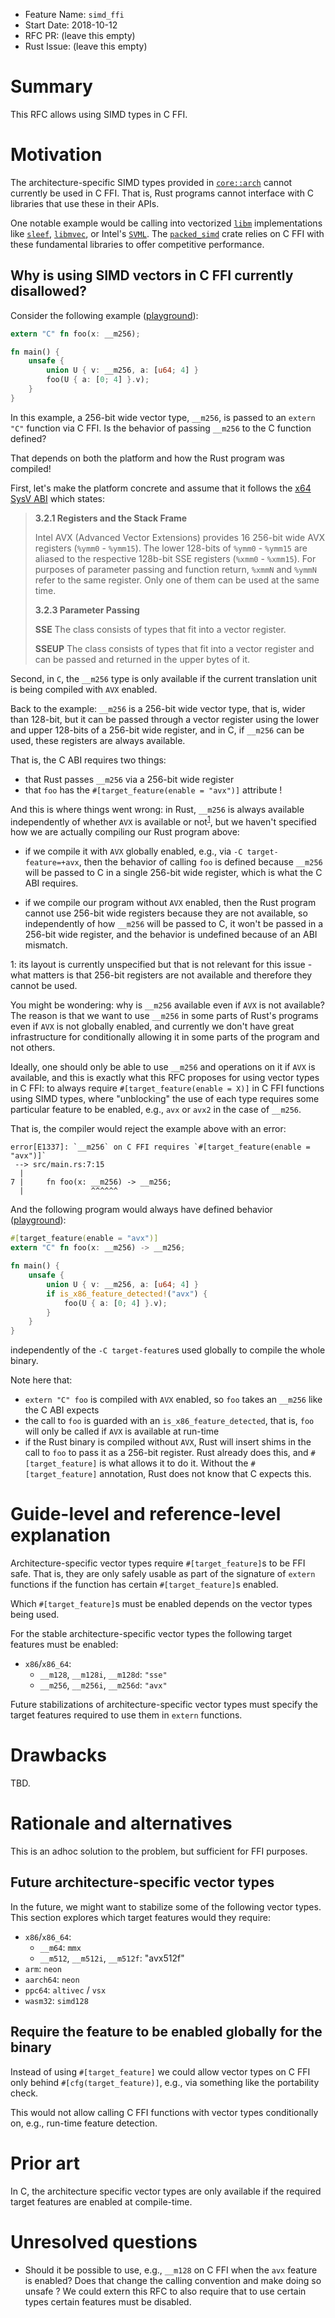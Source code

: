- Feature Name: `simd_ffi`
- Start Date: 2018-10-12
- RFC PR: (leave this empty)
- Rust Issue: (leave this empty)

# Summary
[summary]: #summary

This RFC allows using SIMD types in C FFI.

# Motivation
[motivation]: #motivation

The architecture-specific SIMD types provided in [`core::arch`] cannot currently
be used in C FFI. That is, Rust programs cannot interface with C libraries that
use these in their APIs.

One notable example would be calling into vectorized [`libm`] implementations
like [`sleef`], [`libmvec`], or Intel's [`SVML`]. The [`packed_simd`] crate
relies on C FFI with these fundamental libraries to offer competitive
performance.

[`core::arch`]: https://doc.rust-lang.org/stable/core/arch/index.html
[`libm`]: https://sourceware.org/glibc/wiki/libm
[`sleef`]: https://sleef.org/
[`libmvec`]: https://sourceware.org/glibc/wiki/libm
[`SVML`]: https://software.intel.com/en-us/node/524289
[`packed_simd`]: https://github.com/rust-lang-nursery/packed_simd

## Why is using SIMD vectors in C FFI currently disallowed?

Consider the following example
([playground](https://play.rust-lang.org/?gist=b8cfb63bb4e7fb00bb293f6e27061c52&version=nightly&mode=debug&edition=2015)):

```rust
extern "C" fn foo(x: __m256);

fn main() {
    unsafe { 
        union U { v: __m256, a: [u64; 4] }
        foo(U { a: [0; 4] }.v);
    }
}
```

In this example, a 256-bit wide vector type, `__m256`, is passed to an `extern
"C"` function via C FFI. Is the behavior of passing `__m256` to the C function
defined?

That depends on both the platform and how the Rust program was compiled!

First, let's make the platform concrete and assume that it follows the [x64 SysV
ABI][sysv_abi] which states:

> **3.2.1 Registers and the Stack Frame**
>
> Intel AVX (Advanced Vector Extensions) provides 16 256-bit wide AVX registers
> (`%ymm0` - `%ymm15`). The lower 128-bits of `%ymm0` - `%ymm15` are aliased to
> the respective 128b-bit SSE registers (`%xmm0` - `%xmm15`). For purposes of
> parameter passing and function return, `%xmmN` and `%ymmN` refer to the same
> register. Only one of them can be used at the same time.
> 
> **3.2.3 Parameter Passing**
>
> **SSE** The class consists of types that fit into a vector register.
>
> **SSEUP** The class consists of types that fit into a vector register and can
> be passed and returned in the upper bytes of it.

[sysv_abi]: https://www.uclibc.org/docs/psABI-x86_64.pdf

Second, in `C`, the `__m256` type is only available if the current translation
unit is being compiled with `AVX` enabled.

Back to the example: `__m256` is a 256-bit wide vector type, that is, wider than
128-bit, but it can be passed through a vector register using the lower and
upper 128-bits of a 256-bit wide register, and in C, if `__m256` can be used,
these registers are always available.

That is, the C ABI requires two things: 

* that Rust passes `__m256` via a 256-bit wide register
* that `foo` has the `#[target_feature(enable = "avx")]` attribute !

And this is where things went wrong: in Rust, `__m256` is always available
independently of whether `AVX` is available or not<sup>[1](#layout_unspecified)</sup>, 
but we haven't specified how we are actually compiling our Rust program above:

* if we compile it with `AVX` globally enabled, e.g., via `-C
  target-feature=+avx`, then the behavior of calling `foo` is defined because
  `__m256` will be passed to C in a single 256-bit wide register, which is what
  the C ABI requires.
  
* if we compile our program without `AVX` enabled, then the Rust program cannot
  use 256-bit wide registers because they are not available, so independently of
  how `__m256` will be passed to C, it won't be passed in a 256-bit wide
  register, and the behavior is undefined because of an ABI mismatch.

<a name="layout_unspecified">1</a>: its layout is currently unspecified but that
is not relevant for this issue - what matters is that 256-bit registers are not
available and therefore they cannot be used.

You might be wondering: why is `__m256` available even if `AVX` is not
available? The reason is that we want to use `__m256` in some parts of
Rust's programs even if `AVX` is not globally enabled, and currently we don't
have great infrastructure for conditionally allowing it in some parts of the
program and not others.

Ideally, one should only be able to use `__m256` and operations on it if `AVX`
is available, and this is exactly what this RFC proposes for using vector types
in C FFI: to always require `#[target_feature(enable = X)]` in C FFI functions
using SIMD types, where "unblocking" the use of each type requires some
particular feature to be enabled, e.g., `avx` or `avx2` in the case of `__m256`.

That is, the compiler would reject the example above with an error: 

```
error[E1337]: `__m256` on C FFI requires `#[target_feature(enable = "avx")]`
 --> src/main.rs:7:15
  |
7 |     fn foo(x: __m256) -> __m256;
  |               ^^^^^^
```

And the following program would always have defined behavior
([playground](https://play.rust-lang.org/?gist=db651d09441fd16172a5c94711b2ab97&version=nightly&mode=debug&edition=2015)):

```rust
#[target_feature(enable = "avx")]
extern "C" fn foo(x: __m256) -> __m256;

fn main() {
    unsafe { 
        union U { v: __m256, a: [u64; 4] }
        if is_x86_feature_detected!("avx") {
            foo(U { a: [0; 4] }.v);
        }
    }
}
```

independently of the `-C target-feature`s used globally to compile the whole
binary.

Note here that:

* `extern "C" foo` is compiled with `AVX` enabled, so `foo` takes an `__m256`
  like the C ABI expects
* the call to `foo` is guarded with an `is_x86_feature_detected`, that is, `foo`
  will only be called if `AVX` is available at run-time
* if the Rust binary is compiled without `AVX`, Rust will insert shims in the
  call to `foo` to pass it as a 256-bit register. Rust already does this, and
  `#[target_feature]` is what allows it to do it. Without the
  `#[target_feature]` annotation, Rust does not know that C expects this. 

# Guide-level and reference-level explanation
[reference-level-explanation]: #reference-level-explanation

Architecture-specific vector types require `#[target_feature]`s to be FFI safe.
That is, they are only safely usable as part of the signature of `extern`
functions if the function has certain `#[target_feature]`s enabled.

Which `#[target_feature]`s must be enabled depends on the vector types being
used.

For the stable architecture-specific vector types the following target features
must be enabled:

* `x86`/`x86_64`:
    * `__m128`, `__m128i`, `__m128d`: `"sse"`
    * `__m256`, `__m256i`, `__m256d`: `"avx"`


Future stabilizations of architecture-specific vector types must specify the
target features required to use them in `extern` functions.

# Drawbacks
[drawbacks]: #drawbacks

TBD.

# Rationale and alternatives
[rationale-and-alternatives]: #rationale-and-alternatives

This is an adhoc solution to the problem, but sufficient for FFI purposes.

## Future architecture-specific vector types

In the future, we might want to stabilize some of the following vector types.
This section explores which target features would they require:

* `x86`/`x86_64`:
  * `__m64`: `mmx`
  * `__m512`, `__m512i`, `__m512f`: "avx512f"
* `arm`: `neon`
* `aarch64`: `neon`
* `ppc64`: `altivec` / `vsx`
* `wasm32`: `simd128`

## Require the feature to be enabled globally for the binary

Instead of using `#[target_feature]` we could allow vector types on C FFI only
behind `#[cfg(target_feature)]`, e.g., via something like the portability check. 

This would not allow calling C FFI functions with vector types conditionally on,
e.g., run-time feature detection.

# Prior art
[prior-art]: #prior-art

In C, the architecture specific vector types are only available if the required
target features are enabled at compile-time.

# Unresolved questions
[unresolved-questions]: #unresolved-questions

* Should it be possible to use, e.g., `__m128` on C FFI when the `avx` feature
  is enabled? Does that change the calling convention and make doing so unsafe ?
  We could extern this RFC to also require that to use certain types certain
  features must be disabled.
